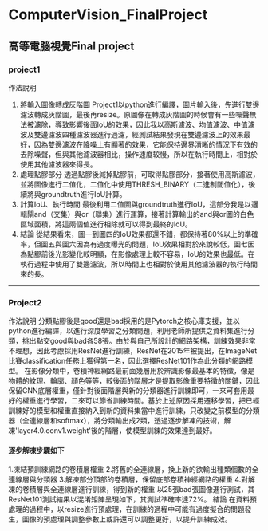 # ComputerVision_FinalProject
##  高等電腦視覺Final project
### project1
作法說明
1.	將輸入圖像轉成灰階圖
Project1以python進行編譯，圖片輸入後，先進行雙邊濾波轉成灰階圖，最後再resize。原圖像在轉成灰階圖的時候會有一些噪聲無法被濾除，導致影響後面IoU的效果，因此我以高斯濾波、均值濾波、中值濾波及雙邊濾波四種濾波器進行過濾，經測試結果發現在雙邊濾波上的效果最好，因為雙邊濾波在降噪上有顯著的效果，它能保持邊界清晰的情況下有效的去除噪聲，但與其他濾波器相比，操作速度较慢，所以在執行時間上，相對於使用其他濾波器來得長。	 
2.	處理點膠部分
透過點膠後減掉點膠前，可取得點膠部分，接著使用高斯濾波，並將圖像進行二值化，二值化中使用THRESH_BINARY（二進制閾值化），後續將與groundtruth進行IoU計算。  
3.	計算IoU、執行時間
最後利用二值圖與groundtruth進行IoU，這部分我是以邏輯閘and（交集）與or（聯集）進行運算，接著計算輸出的and與or圖的白色區域面積，將這兩個值進行相除就可以得到最終的IoU。
4.	結論
從結果看來，圖一到圖四的IoU效果都還不錯，都保持著80%以上的準確率，但圖五與圖六因為有過度曝光的問題，IoU效果相對於來說較低，圖七因為點膠前後光影變化較明顯，在影像處理上較不容易，IoU的效果也最低。在執行過程中使用了雙邊濾波，所以時間上也相對於使用其他濾波器的執行時間來的長。
-----
### Project2
作法說明
分類點膠後是good還是bad採用的是Pytorch之核心庫支援，並以python進行編譯，以進行深度學習之分類問題，利用老師所提供之資料集進行分類，挑出點交good與bad各58張。由於與自己所設計的網路架構，訓練效果非常不理想，因此考慮採用ResNet進行訓練，ResNet在2015年被提出，在ImageNet比賽classification任務上獲得第一名，因此選擇ResNet101作為此分類的網路模型。 
在影像分類中，卷積神經網路最前面幾層用於辨識影像最基本的特徵，像是物體的紋理、輪廓、顏色等等，較後面的階層才是提取影像重要特徵的關鍵，因此保留CNN底層權重，僅針對後面階層與新的分類器進行訓練即可，一來可套用最好的權重進行學習，二來可以節省訓練時間。基於上述原因採用遷移學習，把已經訓練好的模型和權重直接納入到新的資料集當中進行訓練，只改變之前模型的分類器（全連線層和softmax），將分類輸出成2類，透過逐步解凍的技術，解凍'layer4.0.conv1.weight'後的階層，使模型訓練的效果達到最好。
####    逐步解凍步驟如下
1.凍結預訓練網路的卷積層權重
2.將舊的全連線層，換上新的欲輸出種類個數的全連線層與分類器
3.解凍部分頂部的卷積層，保留底部卷積神經網路的權重
4.對解凍的卷積層與全連線層進行訓練，得到新的權重
以25張bad張圖像進行測試，其ResNet101測試結果以混淆矩陣呈現如下，其測試準確率達72%。
結論
在資料預處理的過程中，以resize進行預處理，在訓練的過程中可能有過度擬合的問題發生，圖像的預處理與調整參數上或許還可以調整更好，以提升訓練成效。




